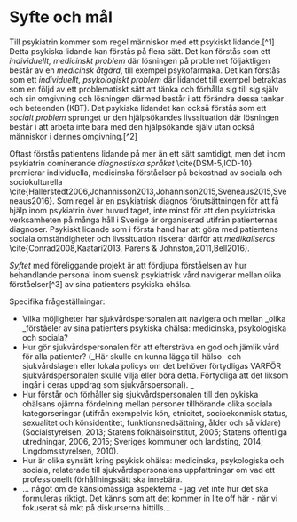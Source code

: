 # Syfte och mål

Till psykiatrin kommer som regel människor med ett psykiskt lidande.[^1] Detta psykiska lidande kan förstås på flera sätt. Det kan förstås som ett *individuellt, medicinskt problem* där lösningen på problemet följaktligen består av en *medicinsk åtgärd*, till exempel psykofarmaka. Det kan förstås som ett *individuellt, psykologiskt problem* där lidandet till exempel betraktas som en följd av ett problematiskt sätt att tänka och förhålla sig till sig själv och sin omgivning och lösningen därmed består i att förändra dessa tankar och beteenden (KBT). Det psykiska lidandet kan också förstås som ett *socialt problem* sprunget ur den hjälpsökandes livssituation där lösningen består i att arbeta inte bara med den hjälpsökande själv utan också människor i dennes omgivning.[^2]

Oftast förstås patientens lidande på mer än ett sätt samtidigt, men det inom psykiatrin dominerande *diagnostiska språket* \cite{DSM-5,ICD-10} premierar individuella, medicinska förståelser på bekostnad av sociala och sociokulturella \cite{Hallerstedt2006,Johannisson2013,Johannison2015,Sveneaus2015,Sveneaus2016}. Som regel är en psykiatrisk diagnos förutsättningen för att få hjälp inom psykiatrin över huvud taget, inte minst för att den psykiatriska verksamheten på många håll i Sverige är organiserad utifrån patienternas  diagnoser. Psykiskt lidande som i första hand har att göra med patientens sociala omständigheter och livssituation riskerar därför att *medikaliseras* \cite{Conrad2008,Kaatari2013, Parens & Johnston,2011,Bell2016). 

*Syftet* med föreliggande projekt är att fördjupa förståelsen av hur behandlande personal inom svensk psykiatrisk vård navigerar mellan olika förståelser[^3] av sina patienters psykiska ohälsa. 

Specifika frågeställningar:
* Vilka möjligheter har sjukvårdspersonalen att navigera och mellan _olika _förståeler av sina patienters psykiska ohälsa: medicinska, psykologiska och sociala? 
* Hur gör sjukvårdspersonalen för att eftersträva en god och jämlik vård för alla patienter? (_Här skulle en kunna lägga till hälso- och sjukvårdslagen eller lokala policys om det behöver förtydligas VARFÖR sjukvårdspersonalen skulle vilja eller böra detta. Förtydliga att det liksom ingår i deras uppdrag som sjukvårspersonal). _
* Hur förstår och förhåller sig sjukvårdspersonalen till den pykiska ohälsans ojämna fördelning mellan personer tillhörande olika sociala kategorseringar (utifrån exempelvis kön, etnicitet, socioekonmisk status, sexualitet och könsidentitet, funktionsnedsättning, ålder och så vidare) (Socialstyrelsen, 2013; Statens folkhälsoinstitut, 2005; Statens offentliga utredningar, 2006, 2015; Sveriges kommuner och landsting, 2014; Ungdomsstyrelsen, 2010). 
* Hur är olika synsätt kring psykisk ohälsa: medicinska, psykologiska och sociala, relaterade till sjukvårdspersonalens uppfattningar om vad ett professionellt förhållningssätt ska innebära. 
* ... något om de känslomässiga aspekterna - jag vet inte hur det ska formuleras riktigt. Det känns som att det kommer in lite off här - när vi fokuserat så mkt på diskurserna hittills...

